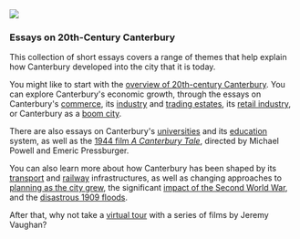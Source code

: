 <html><head></head><body><a href="https://dev.visual-essays.app"><img src="https://dev-visual-essays.netlify.app/images/ve-button.png"/></a>
<param author="Richard Maltby and Carolyn Oulton" banner="https://stor.artstor.org/stor/c35dcc83-8c83-4e82-8a7e-0d012287b919" layout="vtl" title="20th-Century Canterbury: Home" ve-config=""/>

<param aliases="Canterbury" eid="Q29303" ve-entity=""/>
<param aliases="Michael Powell" eid="Q55234" ve-entity=""/>
<param aliases="Emeric Pressburger" eid="Q55230" ve-entity=""/>

### Essays on 20th-Century Canterbury

This collection of short essays covers a range of themes that help explain how Canterbury developed into the city that it is today.
<param center="Q29303" ve-map="" zoom="15"/>

You might like to start with the [overview of 20th-century Canterbury](/canterbury/20c-canterbury-overview). You can explore Canterbury's economic growth, through the essays on Canterbury's [commerce](/canterbury/20c-canterbury-commerce), its [industry](/canterbury/20c-canterbury-industrial) and [trading estates](/canterbury/20c-canterbury-trading-estates), its [retail industry](/canterbury/20c-canterbury-retail-store), or Canterbury as a [boom city](/canterbury/20c-canterbury-boom-city).
<param manifest="https://iiif.juncture-digital.org/gh:kent-map/images/canterbury/St Georges Clock Tower 2 MJC.jpg/manifest.json" ve-image-v2/>

There are also essays on Canterbury's [universities](/canterbury/20c-canterbury-universities) and its [education](/canterbury/20c-canterbury-education) system, as well as the [1944 film *A Canterbury Tale*](/canterbury/20c-canterbury-tales-film), directed by Michael Powell and Emeric Pressburger.<param attribution="Peter Gasston, CC-BY-NC-ND 2.0" label="Queen Bertha outside the King's School, Canterbury" url="https://stor.artstor.org/stor/b51a34a6-cf52-44c9-b52a-d7398d78edee" ve-image=""/>

You can also learn more about how Canterbury has been shaped by its [transport](/canterbury/20c-canterbury-transport) and [railway](/canterbury/20c-canterbury-railway) infrastructures, as well as changing approaches to [planning as the city grew](/canterbury/20c-canterbury-planning), the significant [impact of the Second World War](/canterbury/20c-canterbury-ww2), and the [disastrous 1909 floods](/canterbury/20c-canterbury-floods).
<param manifest="https://iiif.juncture-digital.org/wc:Bundesarchiv_Bild_101I-662-6659-37%2C_Flugzeug_Messerschmitt_Me_109.jpg/manifest.json" ve-image-v2/>

After that, why not take a [virtual tour](https://www.youtube.com/watch?v=hDP7rcFTexU) with a series of films by Jeremy Vaughan?
</body></html>